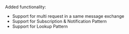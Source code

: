 Added functionality:
- Support for multi request in a same message exchange
- Support for Subscription & Notification Pattern
- Support for Lookup Pattern  
